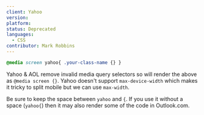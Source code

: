 ```yaml
---
client: Yahoo
version:
platform:
status: Deprecated
languages:
  - CSS
contributor: Mark Robbins
---
```


```css
@media screen yahoo{ .your-class-name {} }
```

Yahoo & AOL remove invalid media query selectors so will render the above as `@media screen {}`. Yahoo doesn't support `max-device-width` which makes it tricky to split mobile but we can use `max-width`.

Be sure to keep the space between `yahoo` and `{`. If you use it without a space (`yahoo{`) then it may also render some of the code in Outlook.com.
